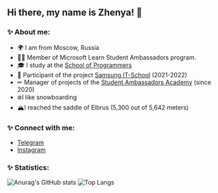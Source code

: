## Hi there, my name is Zhenya! 👋

### ✨ About me:
- 🌍 I am from Moscow, Russia <br />
- 👨‍💻 Member of Microsoft Learn Student Ambassadors program. <br />
- 🎓 I study at the [School of Programmers](https://informatics.ru/) <br />
- 🧩 Participant of the project [Samsung IT-School]("https://myitschool.ru/") (2021-2022) <br />
- ✏ Manager of projects of the [Student Ambassadors Academy](https://sa-academy.tilda.ws) (since 2020) <br />
- ❄️I like snowboarding<br />
- 🏔️I reached the saddle of Elbrus (5,300 out of 5,642 meters)

### ✨ Connect with me:
- [Telegram](https://telegram.me/morevq)
- [Instagram](https://www.instagram.com/morevq)

### ✨ Statistics:
![Anurag's GitHub stats](https://github-readme-stats.vercel.app/api?username=Morevq&show_icons=true&theme=ayu-mirage)
![Top Langs](https://github-readme-stats.vercel.app/api/top-langs/?username=Morevq&layout=compact&theme=ayu-mirage)
